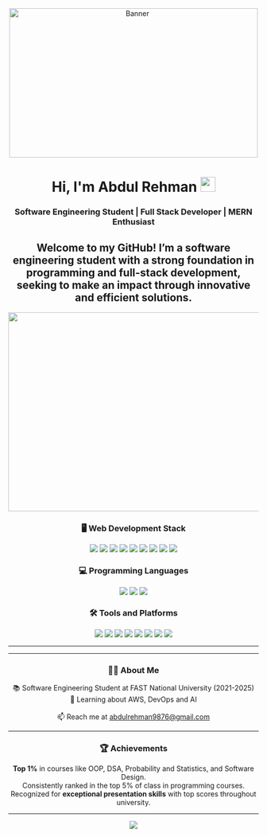 <!-- Header Section with a Cool Banner -->
<div align="center"> 
<div>
  <img src="https://i.pinimg.com/originals/6f/e6/27/6fe62789fc50c205afba2471a1ffd106.gif" alt="Banner" width="500" height="300"/>
</div>

<h1>Hi, I'm Abdul Rehman   <img src="https://media.giphy.com/media/hvRJCLFzcasrR4ia7z/giphy.gif" width="30"> 
</h1>
<h3>Software Engineering Student | Full Stack Developer | MERN Enthusiast</h3>

<!-- Introduction with GIF -->
  Welcome to my GitHub! I’m a software engineering student with a strong foundation in programming and full-stack development, seeking to make an impact through innovative and efficient solutions.
---
 <img src="http://github-profile-summary-cards.vercel.app/api/cards/profile-details?username=AbdulRehman-9876&theme=github_dark" alt="Banner" width="8000" height="400"/>


### 🖥️ Web Development Stack
<p align="center">
  <img src="https://img.shields.io/badge/-React-61DAFB?style=flat&logo=react&logoColor=black"/>
  <img src="https://img.shields.io/badge/-Redux-764ABC?style=flat&logo=redux&logoColor=white"/>
  <img src="https://img.shields.io/badge/-Node.js-339933?style=flat&logo=node.js&logoColor=white"/>
  <img src="https://img.shields.io/badge/-Express-000000?style=flat&logo=express&logoColor=white"/>
  <img src="https://img.shields.io/badge/-MongoDB-47A248?style=flat&logo=mongodb&logoColor=white"/>
  <img src="https://img.shields.io/badge/-JavaScript-F7DF1E?style=flat&logo=javascript&logoColor=black"/>
  <img src="https://img.shields.io/badge/-HTML-E34F26?style=flat&logo=html5&logoColor=white"/>
  <img src="https://img.shields.io/badge/-CSS-1572B6?style=flat&logo=css3&logoColor=white"/>
  <img src="https://img.shields.io/badge/-Bootstrap-7952B3?style=flat&logo=bootstrap&logoColor=white"/>
</p>

### 💻 Programming Languages
<p align="center">
  <img src="https://img.shields.io/badge/-C++-00599C?style=flat&logo=cplusplus&logoColor=white"/>
  <img src="https://img.shields.io/badge/-Java-007396?style=flat&logo=java&logoColor=white"/>
  <img src="https://img.shields.io/badge/-Python-3776AB?style=flat&logo=python&logoColor=white"/>
</p>

### 🛠️ Tools and Platforms
<p align="center">
  <img src="https://img.shields.io/badge/-Git-F05032?style=flat&logo=git&logoColor=white"/>
  <img src="https://img.shields.io/badge/-GitHub-181717?style=flat&logo=github&logoColor=white"/>
  <img src="https://img.shields.io/badge/-GitLab-FC6D26?style=flat&logo=gitlab&logoColor=white"/>
  <img src="https://img.shields.io/badge/-Firebase-FFCA28?style=flat&logo=firebase&logoColor=black"/>
  <img src="https://img.shields.io/badge/-Oracle-F80000?style=flat&logo=oracle&logoColor=white"/>
  <img src="https://img.shields.io/badge/-XAMPP-FB7A24?style=flat&logo=xampp&logoColor=white"/>
  <img src="https://img.shields.io/badge/-Apache-D22128?style=flat&logo=apache&logoColor=white"/>
  <img src="https://img.shields.io/badge/-MySQL-4479A1?style=flat&logo=mysql&logoColor=white"/>
</p>


---

---
### 👨‍💻 About Me

 📚 Software Engineering Student at FAST National University (2021-2025)<br/>
 🌱 Learning about AWS, DevOps and AI <br/><br/>
 📫 Reach me at [abdulrehman9876@gmail.com](mailto:abdulrehman9876@gmail.com)<br/>

---

### 🏆 Achievements
 **Top 1%** in courses like OOP, DSA, Probability and Statistics, and Software Design.<br/>
 Consistently ranked in the top 5% of class in programming courses.<br/>
 Recognized for **exceptional presentation skills** with top scores throughout university.<br/>

---

<!-- Footer Section with Contact Links -->
<p align="center">
  <a href="https://linkedin.com/in/abdulrehman-butt-">
    <img src="https://img.shields.io/badge/LinkedIn-blue?style=flat&logo=linkedin&labelColor=blue"/>
  </a>
</p>
</div>
